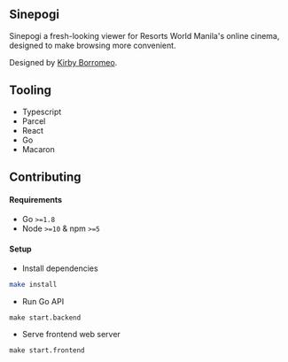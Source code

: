 ## Sinepogi
Sinepogi a fresh-looking viewer for Resorts World Manila's online cinema, designed to make browsing more convenient.

Designed by [Kirby Borromeo](https://dribbble.com/kbyborromeo).

## Tooling
- Typescript
- Parcel
- React
- Go
- Macaron

## Contributing
#### Requirements
- Go `>=1.8`
- Node `>=10` & npm `>=5`

#### Setup
- Install dependencies
```bash
make install
```
- Run Go API
```
make start.backend
```
- Serve frontend web server
```
make start.frontend
```